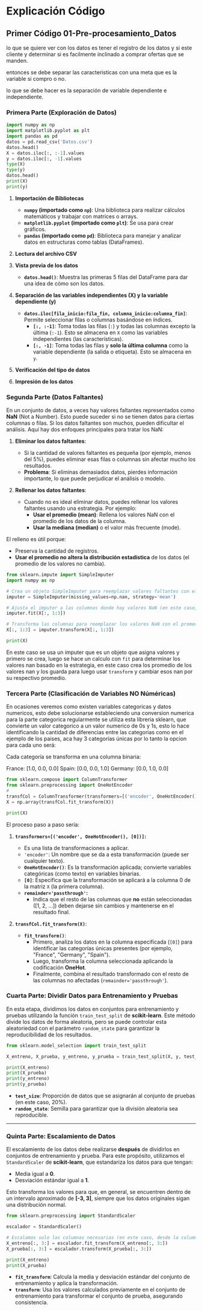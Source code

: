 # Explicación Código

## Primer Código **01-Pre-procesamiento_Datos**

lo que se quiere ver con los datos es tener el registro de los datos y si este cliente y determinar si es facilmente inclinado a comprar ofertas que se manden.

entonces se debe separar las caracteristicas con una meta que es la variable si compro o no.

lo que se debe hacer es la separación de variable dependiente e independiente.

### Primera Parte (Exploración de Datos)

```python
import numpy as np
import matplotlib.pyplot as plt
import pandas as pd
datos = pd.read_csv('Datos.csv')
datos.head()
X = datos.iloc[:, :-1].values
y = datos.iloc[:, -1].values
type(X)
type(y)
datos.head()
print(X)
print(y)
```

1. **Importación de Bibliotecas**  
   - **`numpy` (importado como `np`)**: Una biblioteca para realizar cálculos matemáticos y trabajar con matrices o arrays.  
   - **`matplotlib.pyplot` (importado como `plt`)**: Se usa para crear gráficos.  
   - **`pandas` (importado como `pd`)**: Biblioteca para manejar y analizar datos en estructuras como tablas (DataFrames).

2. **Lectura del archivo CSV**  

3. **Vista previa de los datos**  
   - **`datos.head()`**: Muestra las primeras 5 filas del DataFrame para dar una idea de cómo son los datos.

4. **Separación de las variables independientes (X) y la variable dependiente (y)**  

   - **`datos.iloc[fila_inicio:fila_fin, columna_inicio:columna_fin]`**: Permite seleccionar filas o columnas basándose en índices.  
     - **`[:, :-1]`**: Toma todas las filas (`:`) y todas las columnas excepto la última (`:-1`). Esto se almacena en `X` como las variables independientes (las características).  
     - **`[:, -1]`**: Toma todas las filas y **solo la última columna** como la variable dependiente (la salida o etiqueta). Esto se almacena en `y`.

5. **Verificación del tipo de datos**  

6. **Impresión de los datos**

### Segunda Parte (Datos Faltantes)

En un conjunto de datos, a veces hay valores faltantes representados como **NaN** (Not a Number). Esto puede suceder si no se tienen datos para ciertas columnas o filas. Si los datos faltantes son muchos, pueden dificultar el análisis. Aquí hay dos enfoques principales para tratar los NaN:

1. **Eliminar los datos faltantes**:
   - Si la cantidad de valores faltantes es pequeña (por ejemplo, menos del 5%), puedes eliminar esas filas o columnas sin afectar mucho los resultados.
   - **Problema**: Si eliminas demasiados datos, pierdes información importante, lo que puede perjudicar el análisis o modelo.

2. **Rellenar los datos faltantes**:
   - Cuando no es ideal eliminar datos, puedes rellenar los valores faltantes usando una estrategia. Por ejemplo:
     - **Usar el promedio (mean)**: Rellena los valores NaN con el promedio de los datos de la columna.
     - **Usar la mediana (median)** o el valor más frecuente (mode).

El relleno es útil porque:

- Preserva la cantidad de registros.
- **Usar el promedio no altera la distribución estadística** de los datos (el promedio de los valores no cambia).

```python
from sklearn.impute import SimpleImputer
import numpy as np

# Crea un objeto SimpleImputer para reemplazar valores faltantes con el promedio
imputer = SimpleImputer(missing_values=np.nan, strategy='mean')

# Ajusta el imputer a las columnas donde hay valores NaN (en este caso, las columnas 1 y 2)
imputer.fit(X[:, 1:3])

# Transforma las columnas para reemplazar los valores NaN con el promedio
X[:, 1:3] = imputer.transform(X[:, 1:3])

print(X)
```

En este caso se usa un imputer que es un objeto que asigna valores y primero se crea, luego se hace un calculo con `fit` para determinar los valores nan basado en la estrategia, en este caso crea los promedio de los valores nan y los guarda para luego usar `transform` y cambiar esos nan por su respectivo promedio.

### Tercera Parte (Clasificación de Variables NO Núméricas)

En ocasiones veremos como existen variables categoricas y datos numericos, esto debe solucionarse estableciendo una conversion numerica para la parte categorica regularmente se utiliza esta libreria sklearn, que convierte un valor categorico a un valor numerico de 0s y 1s, esto lo hace identificando la cantidad de diferencias entre las categorias como en el ejemplo de los paises, aca hay 3 categorías únicas por lo tanto la opcion para cada uno será:

Cada categoría se transforma en una columna binaria:

France: [1.0, 0.0, 0.0]
Spain: [0.0, 0.0, 1.0]
Germany: [0.0, 1.0, 0.0]

```python
from sklearn.compose import ColumnTransformer
from sklearn.preprocessing import OneHotEncoder
# 
transfCol = ColumnTransformer(transformers=[('encoder', OneHotEncoder(), [0])], remainder='passthrough')
X = np.array(transfCol.fit_transform(X))

print(X)
```

El proceso paso a paso sería:

1. **`transformers=[('encoder', OneHotEncoder(), [0])]`:**
   - Es una lista de transformaciones a aplicar.  
   - `'encoder'`: Un nombre que se da a esta transformación (puede ser cualquier texto).  
   - **`OneHotEncoder()`**: Es la transformación aplicada; convierte variables categóricas (como texto) en variables binarias.  
   - **`[0]`**: Especifica que la transformación se aplicará a la columna 0 de la matriz `X` (la primera columna).  
   - **`remainder='passthrough'`:**
     - Indica que el resto de las columnas que **no** están seleccionadas ([1, 2, ...]) deben dejarse sin cambios y mantenerse en el resultado final.

2. **`transfCol.fit_transform(X)`**:
   - **`fit_transform()`**:  
     - Primero, analiza los datos en la columna especificada (`[0]`) para identificar las categorías únicas presentes (por ejemplo, "France", "Germany", "Spain").  
     - Luego, transforma la columna seleccionada aplicando la codificación **OneHot**.  
     - Finalmente, combina el resultado transformado con el resto de las columnas no afectadas (`remainder='passthrough'`).

### Cuarta Parte: Dividir Datos para Entrenamiento y Pruebas  

En esta etapa, dividimos los datos en conjuntos para entrenamiento y pruebas utilizando la función `train_test_split` de **scikit-learn**. Este método divide los datos de forma aleatoria, pero se puede controlar esta aleatoriedad con el parámetro `random_state` para garantizar la reproducibilidad de los resultados.  

```python
from sklearn.model_selection import train_test_split

X_entreno, X_prueba, y_entreno, y_prueba = train_test_split(X, y, test_size=0.2, random_state=1)

print(X_entreno)
print(X_prueba)
print(y_entreno)
print(y_prueba)
```  

- **`test_size`**: Proporción de datos que se asignarán al conjunto de pruebas (en este caso, 20%).
- **`random_state`**: Semilla para garantizar que la división aleatoria sea reproducible.  

---

### Quinta Parte: Escalamiento de Datos  

El escalamiento de los datos debe realizarse **después** de dividirlos en conjuntos de entrenamiento y prueba. Para este propósito, utilizamos el `StandardScaler` de **scikit-learn**, que estandariza los datos para que tengan:  
- Media igual a **0**.  
- Desviación estándar igual a **1**.  

Esto transforma los valores para que, en general, se encuentren dentro de un intervalo aproximado de **[-3, 3]**, siempre que los datos originales sigan una distribución normal.  

```python
from sklearn.preprocessing import StandardScaler

escalador = StandardScaler()

# Escalamos solo las columnas necesarias (en este caso, desde la columna 3 en adelante)
X_entreno[:, 3:] = escalador.fit_transform(X_entreno[:, 3:])
X_prueba[:, 3:] = escalador.transform(X_prueba[:, 3:])

print(X_entreno)
print(X_prueba)
```  

- **`fit_transform`**: Calcula la media y desviación estándar del conjunto de entrenamiento y aplica la transformación.  
- **`transform`**: Usa los valores calculados previamente en el conjunto de entrenamiento para transformar el conjunto de prueba, asegurando consistencia.  
